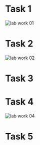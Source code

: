 # Task 1
![lab work 01](https://github.com/Zaidi-Alisha/PfFall23/assets/142868085/ea3da4ff-ff16-4844-8afd-f1a9ead6eb68)

# Task 2
![lab work 02](https://github.com/Zaidi-Alisha/PfFall23/assets/142868085/5706836f-2888-4b2c-8a08-b0c4033a7eb3)

# Task 3

# Task 4
![lab work 04](https://github.com/Zaidi-Alisha/PfFall23/assets/142868085/8fbb17b5-238f-46af-8d98-1fa9343fffab)

# Task 5
